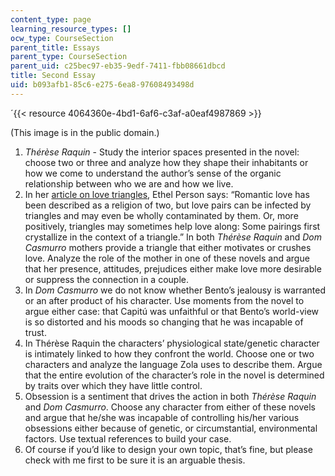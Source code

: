 ```yaml
---
content_type: page
learning_resource_types: []
ocw_type: CourseSection
parent_title: Essays
parent_type: CourseSection
parent_uid: c25bec97-eb35-9edf-7411-fbb08661dbcd
title: Second Essay
uid: b093afb1-85c6-e275-6ea8-97608493498d
---
```


´{{< resource 4064360e-4bd1-6af6-c3af-a0eaf4987869 >}}  

(This image is in the public domain.)

1.  _Thérèse Raquin_ - Study the interior spaces presented in the novel: choose two or three and analyze how they shape their inhabitants or how we come to understand the author’s sense of the organic relationship between who we are and how we live.
2.  In her [article on love triangles](https://www.theatlantic.com/magazine/archive/1988/02/love-triangles/376328/), Ethel Person says: “Romantic love has been described as a religion of two, but love pairs can be infected by triangles and may even be wholly contaminated by them. Or, more positively, triangles may sometimes help love along: Some pairings first crystallize in the context of a triangle.” In both _Thérèse Raquin_ and _Dom Casmurro_ mothers provide a triangle that either motivates or crushes love. Analyze the role of the mother in one of these novels and argue that her presence, attitudes, prejudices either make love more desirable or suppress the connection in a couple.
3.  In _Dom Casmurro_ we do not know whether Bento’s jealousy is warranted or an after product of his character. Use moments from the novel to argue either case: that Capitú was unfaithful or that Bento’s world-view is so distorted and his moods so changing that he was incapable of trust.
4.  In Thérèse Raquin the characters’ physiological state/genetic character is intimately linked to how they confront the world. Choose one or two characters and analyze the language Zola uses to describe them. Argue that the entire evolution of the character’s role in the novel is determined by traits over which they have little control.
5.  Obsession is a sentiment that drives the action in both _Thérèse Raquin_ and _Dom Casmurro_. Choose any character from either of these novels and argue that he/she was incapable of controlling his/her various obsessions either because of genetic, or circumstantial, environmental factors. Use textual references to build your case.
6.  Of course if you’d like to design your own topic, that’s fine, but please check with me first to be sure it is an arguable thesis.
